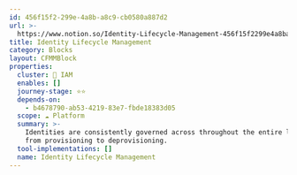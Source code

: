 ```yaml
---
id: 456f15f2-299e-4a8b-a8c9-cb0580a887d2
url: >-
  https://www.notion.so/Identity-Lifecycle-Management-456f15f2299e4a8ba8c9cb0580a887d2
title: Identity Lifecycle Management
category: Blocks
layout: CFMMBlock
properties:
  cluster: 🔐 IAM
  enables: []
  journey-stage: ⭐️⭐️
  depends-on:
    - b4678790-ab53-4219-83e7-fbde18383d05
  scope: ☁️ Platform
  summary: >-
    Identities are consistently governed across throughout the entire lifecycle
    from provisioning to deprovisioning.
  tool-implementations: []
  name: Identity Lifecycle Management
---
```


